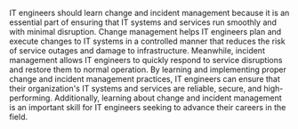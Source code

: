 IT engineers should learn change and incident management because it is an essential part of ensuring that IT systems and services run smoothly and with minimal disruption. Change management helps IT engineers plan and execute changes to IT systems in a controlled manner that reduces the risk of service outages and damage to infrastructure. Meanwhile, incident management allows IT engineers to quickly respond to service disruptions and restore them to normal operation. By learning and implementing proper change and incident management practices, IT engineers can ensure that their organization's IT systems and services are reliable, secure, and high-performing. Additionally, learning about change and incident management is an important skill for IT engineers seeking to advance their careers in the field.
